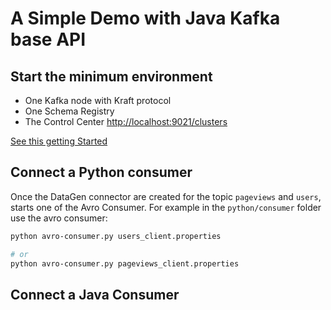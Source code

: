 # A Simple Demo with Java Kafka base API

## Start the minimum environment

* One Kafka node with Kraft protocol
* One Schema Registry
* The Control Center [http://localhost:9021/clusters](http://localhost:9021/clusters)

[See this getting Started](https://docs.confluent.io/platform/current/get-started/platform-quickstart.html)


## Connect a Python consumer

Once the DataGen connector are created for the topic `pageviews` and `users`, starts one of the Avro Consumer. For example in the `python/consumer` folder use the avro consumer:

```sh
python avro-consumer.py users_client.properties

# or
python avro-consumer.py pageviews_client.properties
```

## Connect a Java Consumer